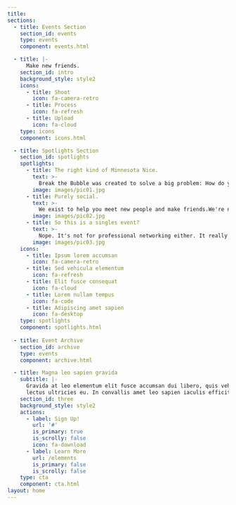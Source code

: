 ```yaml
---
title: 
sections:
  - title: Events Section
    section_id: events
    type: events
    component: events.html

  - title: |-
      Make new friends.
    section_id: intro
    background_style: style2
    icons:
      - title: Shoot
        icon: fa-camera-retro
      - title: Process
        icon: fa-refresh
      - title: Upload
        icon: fa-cloud
    type: icons
    component: icons.html

  - title: Spotlights Section
    section_id: spotlights
    spotlights:
      - title: The right kind of Minnesota Nice.
        text: >-
          Break the Bubble was created to solve a big problem: How do you make new friends in the Twin Cities? Whether you just moved here or have lived here your whole life, it can be challenging to make friends. Some call it "Minnesota Nice" while others say "Minnesotans will give you directions anywhere, except to their lake cabin." No matter how you say it, making friends here is hard. We're changing that.
        image: images/pic01.jpg
      - title: Purely social.
        text: >-
          We exist to help you meet new people and make friends.We're not a professional networking organization and we're not a singles group. (But if people meet at a BtB event and end up dating or finding a job opportunity, all the better.) So it's okay to invite someone you meet at a BtB event to do something - no one's going to think you're asking them out on a date!
        image: images/pic02.jpg
      - title: So this is a singles event?
        text: >-
          Nope. It's not for professional networking either. It really is for making friends. You can leave the pick-up lines and elevator speeches at home. Cool, huh?
        image: images/pic03.jpg
    icons:
      - title: Ipsum lorem accumsan
        icon: fa-camera-retro
      - title: Sed vehicula elementum
        icon: fa-refresh
      - title: Elit fusce consequat
        icon: fa-cloud
      - title: Lorem nullam tempus
        icon: fa-code
      - title: Adipiscing amet sapien
        icon: fa-desktop
    type: spotlights
    component: spotlights.html
    
  - title: Event Archive
    section_id: archive
    type: events
    component: archive.html

  - title: Magna leo sapien gravida
    subtitle: |-
      Gravida at leo elementum elit fusce accumsan dui libero, quis vehicula  
      lectus ultricies eu. In convallis amet leo sapien iaculis efficitur.
    section_id: three
    background_style: style2
    actions:
      - label: Sign Up!
        url: '#'
        is_primary: true
        is_scrolly: false
        icon: fa-download
      - label: Learn More
        url: /elements
        is_primary: false
        is_scrolly: false
    type: cta
    component: cta.html
layout: home
---
```

